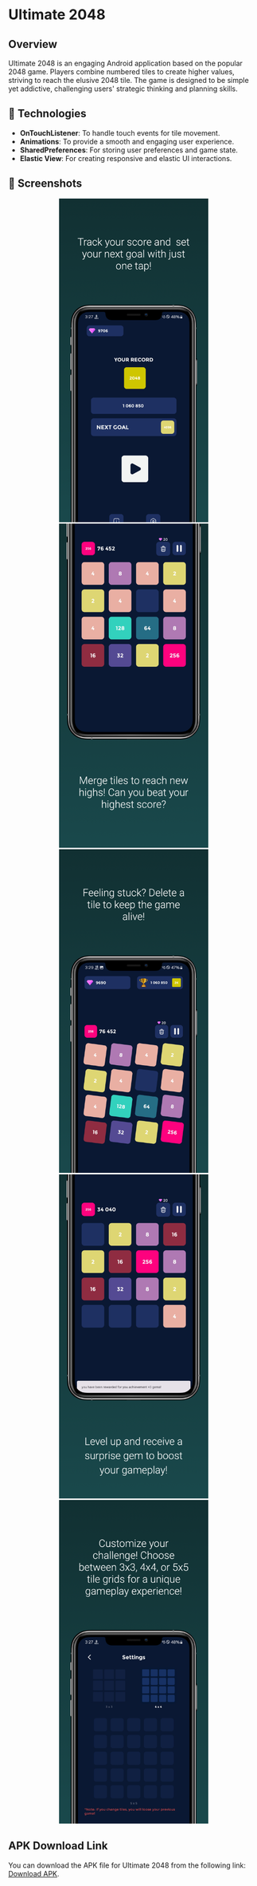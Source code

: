 # Ultimate 2048

## Overview
Ultimate 2048 is an engaging Android application based on the popular 2048 game. Players combine numbered tiles to create higher values, striving to reach the elusive 2048 tile. The game is designed to be simple yet addictive, challenging users' strategic thinking and planning skills.

## 🚀 Technologies
- **OnTouchListener**: To handle touch events for tile movement.
- **Animations**: To provide a smooth and engaging user experience.
- **SharedPreferences**: For storing user preferences and game state.
- **Elastic View**: For creating responsive and elastic UI interactions.

## 📸 Screenshots
<p align="center">
  <img src="./Apple iPhone 11 Pro Max Screenshot 0.png" width="300" />
  <img src="./Apple iPhone 11 Pro Max Screenshot 1.png" width="300" />
  <img src="./Apple iPhone 11 Pro Max Screenshot 2.png" width="300" />
  <img src="./Apple iPhone 11 Pro Max Screenshot 3.png" width="300" />
  <img src="./Apple iPhone 11 Pro Max Screenshot 4.png" width="300" />
</p>


## APK Download Link
You can download the APK file for Ultimate 2048 from the following link: [Download APK](https://github.com/BoburjonMurodov/Utilmate2048/releases/download/release/app-release.apk).

